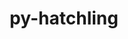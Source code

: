 ---
title: "py-hatchling"
layout: cache
categories: [package, develop-2023-09-10]
meta: {"versions": ["1.17.0"], "compilers": ["apple-clang@=14.0.0", "gcc@=11.1.0", "gcc@=11.3.0", "gcc@=7.3.1", "gcc@=7.5.0", "oneapi@=2023.2.0"], "oss": ["amzn2", "ubuntu18.04", "ubuntu20.04", "ubuntu22.04", "ventura"], "platforms": ["darwin", "linux"], "targets": ["aarch64", "neoverse_n1", "ppc64le", "x86_64", "x86_64_v3"], "stacks": ["aws-isc", "aws-isc-aarch64", "data-vis-sdk", "e4s", "e4s-oneapi", "e4s-power", "ml-darwin-aarch64-mps", "ml-linux-x86_64-cpu", "ml-linux-x86_64-cuda", "ml-linux-x86_64-rocm", "radiuss", "root"], "num_specs": 20, "num_specs_by_stack": {"root": 20, "ml-darwin-aarch64-mps": 2, "aws-isc-aarch64": 2, "aws-isc": 1, "radiuss": 3, "e4s-power": 3, "e4s-oneapi": 1, "e4s": 5, "data-vis-sdk": 1, "ml-linux-x86_64-cuda": 2, "ml-linux-x86_64-rocm": 2, "ml-linux-x86_64-cpu": 2}}
spec_details: [{"hash": "genynmvphc54qode5pi2uthvswpb4wiq", "compiler": "apple-clang@=14.0.0", "versions": ["1.17.0"], "os": "ventura", "platform": "darwin", "target": "aarch64", "variants": ["build_system=python_pip"], "stacks": ["root", "ml-darwin-aarch64-mps"], "size": "-", "tarball": "https://binaries.spack.io/develop-2023-09-10/build_cache/darwin-ventura-aarch64/apple-clang-14.0.0/py-hatchling-1.17.0/darwin-ventura-aarch64-apple-clang-14.0.0-py-hatchling-1.17.0-genynmvphc54qode5pi2uthvswpb4wiq.spack"}, {"hash": "gz5w64xh7xae2fhazm3kobtroobv6v3i", "compiler": "apple-clang@=14.0.0", "versions": ["1.17.0"], "os": "ventura", "platform": "darwin", "target": "aarch64", "variants": ["build_system=python_pip"], "stacks": ["root", "ml-darwin-aarch64-mps"], "size": "-", "tarball": "https://binaries.spack.io/develop-2023-09-10/build_cache/darwin-ventura-aarch64/apple-clang-14.0.0/py-hatchling-1.17.0/darwin-ventura-aarch64-apple-clang-14.0.0-py-hatchling-1.17.0-gz5w64xh7xae2fhazm3kobtroobv6v3i.spack"}, {"hash": "zjaw4xpggfn6lve3u432445vcumy6tml", "compiler": "gcc@=7.3.1", "versions": ["1.17.0"], "os": "amzn2", "platform": "linux", "target": "aarch64", "variants": ["build_system=python_pip"], "stacks": ["root", "aws-isc-aarch64"], "size": "-", "tarball": "https://binaries.spack.io/develop-2023-09-10/build_cache/linux-amzn2-aarch64/gcc-7.3.1/py-hatchling-1.17.0/linux-amzn2-aarch64-gcc-7.3.1-py-hatchling-1.17.0-zjaw4xpggfn6lve3u432445vcumy6tml.spack"}, {"hash": "zugkf5gcecj5q7x2mk4hrkqlh3pxlh2j", "compiler": "gcc@=7.3.1", "versions": ["1.17.0"], "os": "amzn2", "platform": "linux", "target": "neoverse_n1", "variants": ["build_system=python_pip"], "stacks": ["root", "aws-isc-aarch64"], "size": "-", "tarball": "https://binaries.spack.io/develop-2023-09-10/build_cache/linux-amzn2-neoverse_n1/gcc-7.3.1/py-hatchling-1.17.0/linux-amzn2-neoverse_n1-gcc-7.3.1-py-hatchling-1.17.0-zugkf5gcecj5q7x2mk4hrkqlh3pxlh2j.spack"}, {"hash": "dgzdfjnc6jgb3o4zhwzwq25gxbxq4zpf", "compiler": "gcc@=7.3.1", "versions": ["1.17.0"], "os": "amzn2", "platform": "linux", "target": "x86_64_v3", "variants": ["build_system=python_pip"], "stacks": ["root", "aws-isc"], "size": "-", "tarball": "https://binaries.spack.io/develop-2023-09-10/build_cache/linux-amzn2-x86_64_v3/gcc-7.3.1/py-hatchling-1.17.0/linux-amzn2-x86_64_v3-gcc-7.3.1-py-hatchling-1.17.0-dgzdfjnc6jgb3o4zhwzwq25gxbxq4zpf.spack"}, {"hash": "szmjje75imnk3q2hvudnlcwdtwlbzrcr", "compiler": "gcc@=7.5.0", "versions": ["1.17.0"], "os": "ubuntu18.04", "platform": "linux", "target": "x86_64_v3", "variants": ["build_system=python_pip"], "stacks": ["root", "radiuss"], "size": "-", "tarball": "https://binaries.spack.io/develop-2023-09-10/build_cache/linux-ubuntu18.04-x86_64_v3/gcc-7.5.0/py-hatchling-1.17.0/linux-ubuntu18.04-x86_64_v3-gcc-7.5.0-py-hatchling-1.17.0-szmjje75imnk3q2hvudnlcwdtwlbzrcr.spack"}, {"hash": "mgkugclcrsceeg467q2hmwsfveftkehd", "compiler": "gcc@=7.5.0", "versions": ["1.17.0"], "os": "ubuntu18.04", "platform": "linux", "target": "x86_64_v3", "variants": ["build_system=python_pip"], "stacks": ["root", "radiuss"], "size": "-", "tarball": "https://binaries.spack.io/develop-2023-09-10/build_cache/linux-ubuntu18.04-x86_64_v3/gcc-7.5.0/py-hatchling-1.17.0/linux-ubuntu18.04-x86_64_v3-gcc-7.5.0-py-hatchling-1.17.0-mgkugclcrsceeg467q2hmwsfveftkehd.spack"}, {"hash": "jbdwic6r4nexn7s7yxhlbiaup3h25nto", "compiler": "gcc@=7.5.0", "versions": ["1.17.0"], "os": "ubuntu18.04", "platform": "linux", "target": "x86_64_v3", "variants": ["build_system=python_pip"], "stacks": ["root", "radiuss"], "size": "-", "tarball": "https://binaries.spack.io/develop-2023-09-10/build_cache/linux-ubuntu18.04-x86_64_v3/gcc-7.5.0/py-hatchling-1.17.0/linux-ubuntu18.04-x86_64_v3-gcc-7.5.0-py-hatchling-1.17.0-jbdwic6r4nexn7s7yxhlbiaup3h25nto.spack"}, {"hash": "pw5gbjkxpolw3cz2s6jf4uvfaeuilhoe", "compiler": "gcc@=11.1.0", "versions": ["1.17.0"], "os": "ubuntu20.04", "platform": "linux", "target": "ppc64le", "variants": ["build_system=python_pip"], "stacks": ["root", "e4s-power"], "size": "-", "tarball": "https://binaries.spack.io/develop-2023-09-10/build_cache/linux-ubuntu20.04-ppc64le/gcc-11.1.0/py-hatchling-1.17.0/linux-ubuntu20.04-ppc64le-gcc-11.1.0-py-hatchling-1.17.0-pw5gbjkxpolw3cz2s6jf4uvfaeuilhoe.spack"}, {"hash": "lhnu27z5557oghj3gtkfza3p6hy4qhve", "compiler": "gcc@=11.1.0", "versions": ["1.17.0"], "os": "ubuntu20.04", "platform": "linux", "target": "ppc64le", "variants": ["build_system=python_pip"], "stacks": ["root", "e4s-power"], "size": "-", "tarball": "https://binaries.spack.io/develop-2023-09-10/build_cache/linux-ubuntu20.04-ppc64le/gcc-11.1.0/py-hatchling-1.17.0/linux-ubuntu20.04-ppc64le-gcc-11.1.0-py-hatchling-1.17.0-lhnu27z5557oghj3gtkfza3p6hy4qhve.spack"}, {"hash": "t4frvwfztsz4q5aks673swy5cuhvpwre", "compiler": "gcc@=11.1.0", "versions": ["1.17.0"], "os": "ubuntu20.04", "platform": "linux", "target": "ppc64le", "variants": ["build_system=python_pip"], "stacks": ["root", "e4s-power"], "size": "-", "tarball": "https://binaries.spack.io/develop-2023-09-10/build_cache/linux-ubuntu20.04-ppc64le/gcc-11.1.0/py-hatchling-1.17.0/linux-ubuntu20.04-ppc64le-gcc-11.1.0-py-hatchling-1.17.0-t4frvwfztsz4q5aks673swy5cuhvpwre.spack"}, {"hash": "g3eq74tkon3ymobiep5driyr5hqyw6xa", "compiler": "oneapi@=2023.2.0", "versions": ["1.17.0"], "os": "ubuntu20.04", "platform": "linux", "target": "x86_64", "variants": ["build_system=python_pip"], "stacks": ["root", "e4s-oneapi"], "size": "-", "tarball": "https://binaries.spack.io/develop-2023-09-10/build_cache/linux-ubuntu20.04-x86_64/oneapi-2023.2.0/py-hatchling-1.17.0/linux-ubuntu20.04-x86_64-oneapi-2023.2.0-py-hatchling-1.17.0-g3eq74tkon3ymobiep5driyr5hqyw6xa.spack"}, {"hash": "dxjiendb2d43rzzpbptoe222sgmsefcz", "compiler": "gcc@=11.1.0", "versions": ["1.17.0"], "os": "ubuntu20.04", "platform": "linux", "target": "x86_64_v3", "variants": ["build_system=python_pip"], "stacks": ["root", "e4s"], "size": "-", "tarball": "https://binaries.spack.io/develop-2023-09-10/build_cache/linux-ubuntu20.04-x86_64_v3/gcc-11.1.0/py-hatchling-1.17.0/linux-ubuntu20.04-x86_64_v3-gcc-11.1.0-py-hatchling-1.17.0-dxjiendb2d43rzzpbptoe222sgmsefcz.spack"}, {"hash": "37bgywrwea7utvknlciccoghvq4d7gfc", "compiler": "gcc@=11.1.0", "versions": ["1.17.0"], "os": "ubuntu20.04", "platform": "linux", "target": "x86_64_v3", "variants": ["build_system=python_pip"], "stacks": ["root", "e4s"], "size": "-", "tarball": "https://binaries.spack.io/develop-2023-09-10/build_cache/linux-ubuntu20.04-x86_64_v3/gcc-11.1.0/py-hatchling-1.17.0/linux-ubuntu20.04-x86_64_v3-gcc-11.1.0-py-hatchling-1.17.0-37bgywrwea7utvknlciccoghvq4d7gfc.spack"}, {"hash": "zfcszdkkjctzjig7qgophrnlieylcwiq", "compiler": "gcc@=11.1.0", "versions": ["1.17.0"], "os": "ubuntu20.04", "platform": "linux", "target": "x86_64_v3", "variants": ["build_system=python_pip"], "stacks": ["root", "data-vis-sdk"], "size": "-", "tarball": "https://binaries.spack.io/develop-2023-09-10/build_cache/linux-ubuntu20.04-x86_64_v3/gcc-11.1.0/py-hatchling-1.17.0/linux-ubuntu20.04-x86_64_v3-gcc-11.1.0-py-hatchling-1.17.0-zfcszdkkjctzjig7qgophrnlieylcwiq.spack"}, {"hash": "bkovtrcp3shxifhqjiuk2asyrpt2gmps", "compiler": "gcc@=11.1.0", "versions": ["1.17.0"], "os": "ubuntu20.04", "platform": "linux", "target": "x86_64_v3", "variants": ["build_system=python_pip"], "stacks": ["root", "e4s"], "size": "-", "tarball": "https://binaries.spack.io/develop-2023-09-10/build_cache/linux-ubuntu20.04-x86_64_v3/gcc-11.1.0/py-hatchling-1.17.0/linux-ubuntu20.04-x86_64_v3-gcc-11.1.0-py-hatchling-1.17.0-bkovtrcp3shxifhqjiuk2asyrpt2gmps.spack"}, {"hash": "d25lzokz5fxo5ns532ssqchsui662kis", "compiler": "gcc@=11.1.0", "versions": ["1.17.0"], "os": "ubuntu20.04", "platform": "linux", "target": "x86_64_v3", "variants": ["build_system=python_pip"], "stacks": ["root", "e4s"], "size": "-", "tarball": "https://binaries.spack.io/develop-2023-09-10/build_cache/linux-ubuntu20.04-x86_64_v3/gcc-11.1.0/py-hatchling-1.17.0/linux-ubuntu20.04-x86_64_v3-gcc-11.1.0-py-hatchling-1.17.0-d25lzokz5fxo5ns532ssqchsui662kis.spack"}, {"hash": "tnhr4gtmhghgvo3mpdp6qdljyan5vgbc", "compiler": "gcc@=11.1.0", "versions": ["1.17.0"], "os": "ubuntu20.04", "platform": "linux", "target": "x86_64_v3", "variants": ["build_system=python_pip"], "stacks": ["root", "e4s"], "size": "-", "tarball": "https://binaries.spack.io/develop-2023-09-10/build_cache/linux-ubuntu20.04-x86_64_v3/gcc-11.1.0/py-hatchling-1.17.0/linux-ubuntu20.04-x86_64_v3-gcc-11.1.0-py-hatchling-1.17.0-tnhr4gtmhghgvo3mpdp6qdljyan5vgbc.spack"}, {"hash": "jfh7qoxzguywmuqrp6jvpv2l5x7h2knr", "compiler": "gcc@=11.3.0", "versions": ["1.17.0"], "os": "ubuntu22.04", "platform": "linux", "target": "x86_64_v3", "variants": ["build_system=python_pip"], "stacks": ["root", "ml-linux-x86_64-cuda", "ml-linux-x86_64-rocm", "ml-linux-x86_64-cpu"], "size": "-", "tarball": "https://binaries.spack.io/develop-2023-09-10/build_cache/linux-ubuntu22.04-x86_64_v3/gcc-11.3.0/py-hatchling-1.17.0/linux-ubuntu22.04-x86_64_v3-gcc-11.3.0-py-hatchling-1.17.0-jfh7qoxzguywmuqrp6jvpv2l5x7h2knr.spack"}, {"hash": "4a6ika6mzcs3e2qlsf2ogdkglenwxu6n", "compiler": "gcc@=11.3.0", "versions": ["1.17.0"], "os": "ubuntu22.04", "platform": "linux", "target": "x86_64_v3", "variants": ["build_system=python_pip"], "stacks": ["root", "ml-linux-x86_64-cuda", "ml-linux-x86_64-rocm", "ml-linux-x86_64-cpu"], "size": "-", "tarball": "https://binaries.spack.io/develop-2023-09-10/build_cache/linux-ubuntu22.04-x86_64_v3/gcc-11.3.0/py-hatchling-1.17.0/linux-ubuntu22.04-x86_64_v3-gcc-11.3.0-py-hatchling-1.17.0-4a6ika6mzcs3e2qlsf2ogdkglenwxu6n.spack"}]
---